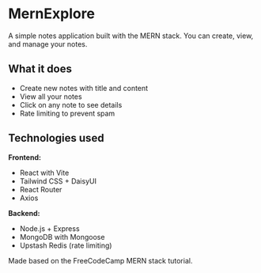 # MernExplore

A simple notes application built with the MERN stack. You can create, view, and manage your notes.

## What it does

- Create new notes with title and content
- View all your notes
- Click on any note to see details
- Rate limiting to prevent spam

## Technologies used

**Frontend:**

- React with Vite
- Tailwind CSS + DaisyUI
- React Router
- Axios

**Backend:**

- Node.js + Express
- MongoDB with Mongoose
- Upstash Redis (rate limiting)

Made based on the FreeCodeCamp MERN stack tutorial.
